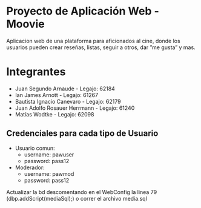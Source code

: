 # Proyecto de Aplicación Web - Moovie
Aplicacion web de una plataforma para aficionados al cine, donde los usuarios pueden crear reseñas, listas, seguir a otros, dar ”me gusta” y mas. 

# Integrantes
- Juan Segundo Arnaude - Legajo: 62184
- Ian James Arnott - Legajo: 61267
- Bautista Ignacio Canevaro - Legajo: 62179
- Juan Adolfo Rosauer Herrmann - Legajo: 61240
- Matías Wodtke - Legajo: 62098

## Credenciales para cada tipo de Usuario

- Usuario comun:
  - username: pawuser
  - password: pass12
- Moderador:
  - username: pawmod
  - password: pass12

Actualizar la bd descomentando
en el WebConfig la linea 79 (dbp.addScript(mediaSql);)
o correr el archivo media.sql
